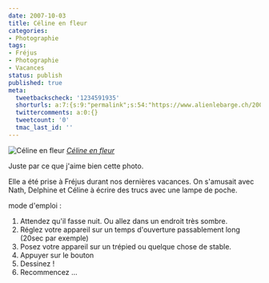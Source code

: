 ```yaml
---
date: 2007-10-03
title: Céline en fleur
categories:
- Photographie
tags:
- Fréjus
- Photographie
- Vacances
status: publish
published: true
meta:
  tweetbackscheck: '1234591935'
  shorturls: a:7:{s:9:"permalink";s:54:"https://www.alienlebarge.ch/2007/10/03/celine-en-fleur/";s:7:"tinyurl";s:25:"https://tinyurl.com/bge8hz";s:4:"isgd";s:17:"https://is.gd/iAIY";s:5:"bitly";s:20:"https://bit.ly/3SqBB8";s:5:"snipr";s:22:"https://snipr.com/bel5q";s:5:"snurl";s:22:"https://snurl.com/bel5q";s:7:"snipurl";s:24:"https://snipurl.com/bel5q";}
  twittercomments: a:0:{}
  tweetcount: '0'
  tmac_last_id: ''
---
```

 <img src="https://farm2.static.flickr.com/1404/1424240187_f53132214f.jpg" alt="Céline en fleur" />
<em><a href="https://www.flickr.com/photos/alienlebarge/1424240187/" title="photo sharing">Céline en fleur</a></em>

Juste par ce que j'aime bien cette photo.

Elle a été prise à Fréjus durant nos dernières vacances. On s'amusait avec Nath, Delphine et Céline à écrire des trucs avec une lampe de poche.

mode d'emploi :
<ol>
	<li>Attendez qu'il fasse nuit. Ou allez dans un endroit très sombre.</li>
	<li>Réglez votre appareil sur un temps d'ouverture passablement long (20sec par exemple)</li>
	<li>Posez votre appareil sur un trépied ou quelque chose de stable.</li>
	<li>Appuyer sur le bouton</li>
	<li>Dessinez !</li>
	<li>Recommencez ...</li>
</ol>
